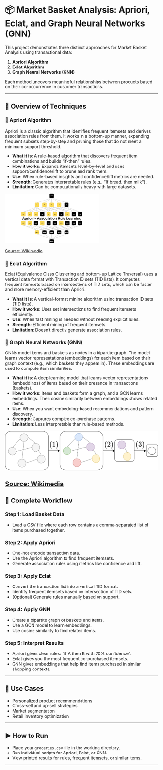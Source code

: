 # 📦 Market Basket Analysis: Apriori, Eclat, and Graph Neural Networks (GNN)

This project demonstrates three distinct approaches for Market Basket Analysis using transactional data:

1. **Apriori Algorithm**
2. **Eclat Algorithm**
3. **Graph Neural Networks (GNN)**

Each method uncovers meaningful relationships between products based on their co-occurrence in customer transactions.

---

## 📌 Overview of Techniques

### 🧮 Apriori Algorithm

Apriori is a classic algorithm that identifies frequent itemsets and derives association rules from them. It works in a bottom-up manner, expanding frequent subsets step-by-step and pruning those that do not meet a minimum support threshold.

* **What it is**: A rule-based algorithm that discovers frequent item combinations and builds “if-then” rules.
* **How it works**: Expands itemsets level-by-level and uses support/confidence/lift to prune and rank them.
* **Use**: When rule-based insights and confidence/lift metrics are needed.
* **Strength**: Generates interpretable rules (e.g., “If bread, then milk”).
* **Limitation**: Can be computationally heavy with large datasets.

![Apriori Algorithm](apriori.png)

[Source: Wikimedia](https://commons.wikimedia.org/wiki/File:1_b1X3sV7WgElbWUZCYMOMrA.png)
### 🔢 Eclat Algorithm

Eclat (Equivalence Class Clustering and bottom-up Lattice Traversal) uses a vertical data format with Transaction ID sets (TID lists). It computes frequent itemsets based on intersections of TID sets, which can be faster and more memory-efficient than Apriori.

* **What it is**: A vertical-format mining algorithm using transaction ID sets (TID lists).
* **How it works**: Uses set intersections to find frequent itemsets efficiently.
* **Use**: When fast mining is needed without needing explicit rules.
* **Strength**: Efficient mining of frequent itemsets.
* **Limitation**: Doesn’t directly generate association rules.

### 🔗 Graph Neural Networks (GNN)

GNNs model items and baskets as nodes in a bipartite graph. The model learns vector representations (embeddings) for each item based on their graph context (e.g., which baskets they appear in). These embeddings are used to compute item similarities.

* **What it is**: A deep learning model that learns vector representations (embeddings) of items based on their presence in transactions (baskets).
* **How it works**: Items and baskets form a graph, and a GCN learns embeddings. Then cosine similarity between embeddings shows related items.
* **Use**: When you want embedding-based recommendations and pattern discovery.
* **Strength**: Captures complex co-purchase patterns.
* **Limitation**: Less interpretable than rule-based methods.

![GNN](gnn.png)

[Source: Wikimedia](https://commons.wikimedia.org/wiki/File:GNN_building_blocks.png)
---

## 🔄 Complete Workflow

### Step 1: Load Basket Data

* Load a CSV file where each row contains a comma-separated list of items purchased together.

### Step 2: Apply Apriori

* One-hot encode transaction data.
* Use the Apriori algorithm to find frequent itemsets.
* Generate association rules using metrics like confidence and lift.

### Step 3: Apply Eclat

* Convert the transaction list into a vertical TID format.
* Identify frequent itemsets based on intersection of TID sets.
* (Optional) Generate rules manually based on support.

### Step 4: Apply GNN

* Create a bipartite graph of baskets and items.
* Use a GCN model to learn embeddings.
* Use cosine similarity to find related items.

### Step 5: Interpret Results

* Apriori gives clear rules: “if A then B with 70% confidence”.
* Eclat gives you the most frequent co-purchased itemsets.
* GNN gives embeddings that help find items purchased in similar shopping contexts.

---

## 💼 Use Cases

* Personalized product recommendations
* Cross-sell and up-sell strategies
* Market segmentation
* Retail inventory optimization

---

## ▶️ How to Run

* Place your `groceries.csv` file in the working directory.
* Run individual scripts for Apriori, Eclat, or GNN.
* View printed results for rules, frequent itemsets, or similar items.

---


